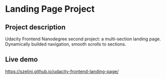 # Landing Page Project

## Project description

Udacity Frontend Nanodegree second project: a multi-section landing page. 
Dynamically builded navigation, smooth scrolls to sections. 

## Live demo

<https://szelini.github.io/udacity-frontend-landing-page/>

